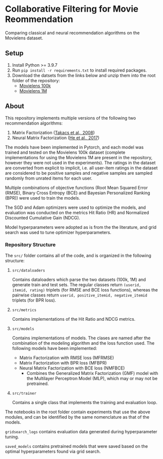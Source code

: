 # Collaborative Filtering for Movie Reommendation

Comparing classical and neural recommendation algorithms on the Movielens dataset.

## Setup

1. Install Python >= 3.9.7
2. Run `pip install -r requirements.txt` to install required packages.
3. Download the datsets from the links below and unzip them into the root folder of the repository:
    - [Movielens 100k](https://grouplens.org/datasets/movielens/100k/)
    - [Movielens 1M](https://grouplens.org/datasets/movielens/1m/)

## About

This repository implements multiple versions of the following two recommendation algorithms:

1. Matrix Factorization ([Takacs et al., 2008](https://dl.acm.org/doi/10.1145/1454008.1454049))
2. Neural Matrix Factorization ([He et al., 2017](https://dl.acm.org/doi/10.1145/3038912.3052569))

The models have been implemented in Pytorch, and each model was trained and tested on the Movielens 100k dataset (complete implementations for using the Movielens 1M are present in the repository, however they were not used in the experiments). The ratings in the dataset are converted from explicit to implicit, i.e. all user-item ratings in the dataset are considered to be positive samples and negative samples are sampled randomly from unrated items for each user.

Multiple combinations of objective functions (Root Mean Squared Error (RMSE), Binary Cross Entropy (BCE) and Bayesian Personalized Ranking (BPR)) were used to train the models. 

The SGD and Adam optimizers were used to optimize the models, and evaluation was conducted on the metrics Hit Ratio (HR) and Normalized Discounted Cumulative Gain (NDCG). 

Model hyperparameters were adopted as is from the the literature, and grid search was used to tune optimizer hyperparameters.

### Repository Structure

The `src/` folder contains all of the code, and is organized in the following structure:

1. `src/dataloaders`
    
    Contains dataloaders which parse the two datasets (100k, 1M) and generate train and test sets. The regular classes return `(userid, itemid, rating)` triplets (for RMSE and BCE loss functions), whereas the pairwise classes return `userid, positive_itemid, negative_itemid` triplets (for BPR loss).

2. `src/metrics`

    Contains implementations of the Hit Ratio and NDCG metrics.

3. `src/models`

    Contains implementations of models. The clases are named after the combination of the modeling algorithm and the loss function used. The following models have been implemented:

    - Matrix Factorization with RMSE loss (MFRMSE)
    - Matrix Factorization with BPR loss (MFBPR)
    - Neural Matrix Factorization with BCE loss (NMFBCE)
        - Combines the Generalized Matrix Factorization (GMF) model with the Multilayer Perceptron Model (MLP), which may or may not be pretrained.

4. `src/trainer`

    Contains a single class that implements the training and evaluation loop.

The notebooks in the root folder contain experiments that use the above modules, and can be identified by the same nomenclature as that of the models.

`gridsearch_logs` contains evaluation data generated during hyperparameter tuning.

`saved_models` contains pretrained models that were saved based on the optimal hyperparameters found via grid search.
